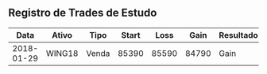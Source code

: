 ## Registro de Trades de Estudo

| Data        | Ativo  | Tipo   | Start  | Loss  | Gain  | Resultado |
| ----------- | ------ | :-----:| ------ | ----- | ----- | --------- |
| 2018-01-29  | WING18 | Venda  | 85390  | 85590 | 84790 | Gain      |
